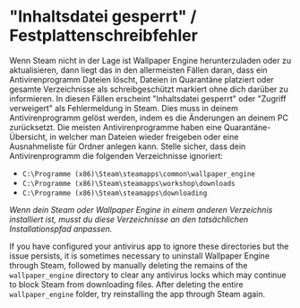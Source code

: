 # "Inhaltsdatei gesperrt" / Festplattenschreibfehler

Wenn Steam nicht in der Lage ist Wallpaper Engine herunterzuladen oder zu aktualisieren, dann liegt das in den allermeisten Fällen daran, dass ein Antivirenprogramm Dateien löscht, Dateien in Quarantäne platziert oder gesamte Verzeichnisse als schreibgeschützt markiert ohne dich darüber zu informieren. In diesen Fällen erscheint "Inhaltsdatei gesperrt" oder "Zugriff verweigert" als Fehlermeldung in Steam. Dies muss in deinem Antivirenprogramm gelöst werden, indem es die Änderungen an deinem PC zurücksetzt. Die meisten Antivirenprogramme haben eine Quarantäne-Übersicht, in welcher man Dateien wieder freigeben oder eine Ausnahmeliste für Ordner anlegen kann. Stelle sicher, dass dein Antivirenprogramm die folgenden Verzeichnisse ignoriert:

* `C:\Programme (x86)\Steam\steamapps\common\wallpaper_engine`
* `C:\Programme (x86)\Steam\steamapps\workshop\downloads`
* `C:\Programme (x86)\Steam\steamapps\downloading`

*Wenn dein Steam oder Wallpaper Engine in einem anderen Verzeichnis installiert ist, musst du diese Verzeichnisse an den tatsächlichen Installationspfad anpassen.*

If you have configured your antivirus app to ignore these directories but the issue persists, it is sometimes necessary to uninstall Wallpaper Engine through Steam, followed by manually deleting the remains of the `wallpaper_engine` directory to clear any antivirus locks which may continue to block Steam from downloading files. After deleting the entire `wallpaper_engine` folder, try reinstalling the app through Steam again.